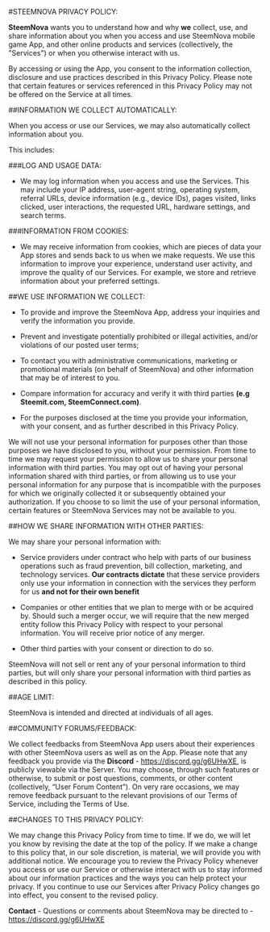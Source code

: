#STEEMNOVA PRIVACY POLICY:

**SteemNova** wants you to understand how and why **we** collect, use, and share information about you when you access and use SteemNova mobile game App, and other online products and services (collectively, the "Services") or when you otherwise interact with us.

By accessing or using the App, you consent to the information collection, disclosure and use practices described in this Privacy Policy. Please note that certain features or services referenced in this Privacy Policy may not be offered on the Service at all times.



##INFORMATION WE COLLECT AUTOMATICALLY:

When you access or use our Services, we may also automatically collect information about you. 

This includes:


###LOG AND USAGE DATA:

- We may log information when you access and use the Services. This may include your IP address, user-agent string, operating system, referral URLs, device information (e.g., device IDs), pages visited, links clicked, user interactions, the requested URL, hardware settings, and search terms.


###INFORMATION FROM COOKIES:

- We may receive information from cookies, which are pieces of data your App stores and sends back to us when we make requests. We use this information to improve your experience, understand user activity, and improve the quality of our Services. For example, we store and retrieve information about your preferred settings.




##WE USE INFORMATION WE COLLECT:


- To provide and improve the SteemNova App, address your inquiries and verify the information you provide.


- Prevent and investigate potentially prohibited or illegal activities, and/or violations of our posted user terms;


- To contact you with administrative communications, marketing or promotional materials (on behalf of SteemNova) and other information that may be of interest to you.


- Compare information for accuracy and verify it with third parties **(e.g Steemit.com, SteemConnect.com)**.


- For the purposes disclosed at the time you provide your information, with your consent, and as further described in this Privacy Policy.

We will not use your personal information for purposes other than those purposes we have disclosed to you, without your permission. From time to time we may request your permission to allow us to share your personal information with third parties. You may opt out of having your personal information shared with third parties, or from allowing us to use your personal information for any purpose that is incompatible with the purposes for which we originally collected it or subsequently obtained your authorization. If you choose to so limit the use of your personal information, certain features or SteemNova Services may not be available to you.



##HOW WE SHARE INFORMATION WITH OTHER PARTIES:

We may share your personal information with:


- Service providers under contract who help with parts of our business operations such as fraud prevention, bill collection, marketing, and technology services. **Our contracts dictate** that these service providers only use your information in connection with the services they perform for us **and not for their own benefit**


- Companies or other entities that we plan to merge with or be acquired by. Should such a merger occur, we will require that the new merged entity follow this Privacy Policy with respect to your personal information. You will receive prior notice of any merger.


- Other third parties with your consent or direction to do so.

SteemNova will not sell or rent any of your personal information to third parties, but will only share your personal information with third parties as described in this policy.


##AGE LIMIT: 

SteemNova is intended and directed at individuals of all ages. 


##COMMUNITY FORUMS/FEEDBACK:

We collect feedbacks from SteemNova App users about their experiences with other SteemNova users as well as on the App. Please note that any feedback you provide via the **Discord** - https://discord.gg/g6UHwXE, is publicly viewable via the Server. You may choose, through such features or otherwise, to submit or post questions, comments, or other content (collectively, “User Forum Content”). On very rare occasions, we may remove feedback pursuant to the relevant provisions of our Terms of Service, including the Terms of Use.


##CHANGES TO THIS PRIVACY POLICY:

We may change this Privacy Policy from time to time. If we do, we will let you know by revising the date at the top of the policy. If we make a change to this policy that, in our sole discretion, is material, we will provide you with additional notice. We encourage you to review the Privacy Policy whenever you access or use our Service or otherwise interact with us to stay informed about our information practices and the ways you can help protect your privacy. If you continue to use our Services after Privacy Policy changes go into effect, you consent to the revised policy.


**Contact** - Questions or comments about SteemNova may be directed to - https://discord.gg/g6UHwXE
